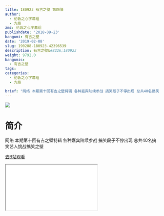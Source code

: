 ```yaml
---
title: 180923 有吉之壁 第四弹
author:
  - 伦敦之心字幕组
  - 九條
zmz: 伦敦之心字幕组
publishdate: '2018-09-23'
bangumi: 有吉之壁
date: '2019-02-08'
slug: 190208-180923-42396539
description: 有吉之壁&#8226;180923
weight: 9792.0
bangumis:
  - 有吉之壁
tags:
categories:
  - 伦敦之心字幕组
  - 九條

brief: "网络 本期第十回有吉之壁特辑 各种嘉宾陆续参战 搞笑段子不停出现 总共40名搞笑艺人挑战搞笑之壁"
---
```

![](https://i.imgur.com/8V9uRcA.jpg)
# 简介  
网络
本期第十回有吉之壁特辑 各种嘉宾陆续参战 搞笑段子不停出现  总共40名搞笑艺人挑战搞笑之壁  

[去B站观看](https://www.bilibili.com/video/av42396539/)
<div class ="resp-container"><iframe class="testiframe" src="//player.bilibili.com/player.html?aid=42396539"", scrolling="no", allowfullscreen="true" > </iframe></div> 
